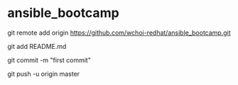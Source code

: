 # ansible_bootcamp
 git remote add origin https://github.com/wchoi-redhat/ansible_bootcamp.git
 
 git add README.md
 
 git commit -m "first commit"
 
 git push -u origin master
